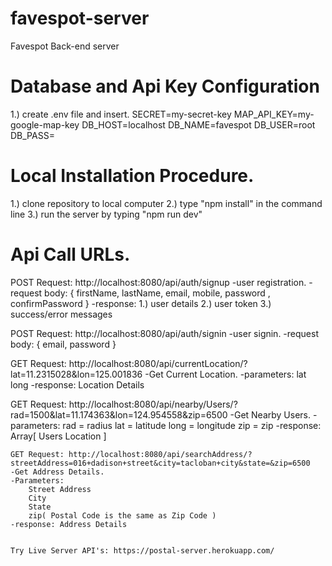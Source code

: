 # favespot-server
Favespot Back-end server

# Database and Api Key Configuration
  1.) create .env file and insert.
SECRET=my-secret-key
MAP_API_KEY=my-google-map-key
DB_HOST=localhost
DB_NAME=favespot
DB_USER=root
DB_PASS=

# Local Installation Procedure.
  1.) clone repository to local computer
  2.) type "npm install" in the command line
  3.) run the server by typing "npm run dev"
  


# Api Call URLs.
 POST Request: http://localhost:8080/api/auth/signup
    -user registration.
    -request body: 
         { firstName, lastName, email, mobile, password , confirmPassword }
    -response: 
        1.) user details
        2.) user token
        3.) success/error messages


  POST Request: http://localhost:8080/api/auth/signin
    -user signin.
    -request body: 
        { email, password }
        
   GET Request: http://localhost:8080/api/currentLocation/?lat=11.2315028&lon=125.001836
    -Get Current Location.
    -parameters: 
      lat
      long
    -response: Location Details 

          
   GET Request: http://localhost:8080/api/nearby/Users/?rad=1500&lat=11.174363&lon=124.954558&zip=6500
    -Get Nearby Users.
    -parameters: 
      rad = radius
      lat = latitude
      long = longitude
      zip = zip
    -response: Array[ Users Location ]
     
    GET Request: http://localhost:8080/api/searchAddress/?streetAddress=016+dadison+street&city=tacloban+city&state=&zip=6500
    -Get Address Details.
    -Parameters:
        Street Address
        City
        State
        zip( Postal Code is the same as Zip Code )
    -response: Address Details


    Try Live Server API's: https://postal-server.herokuapp.com/


